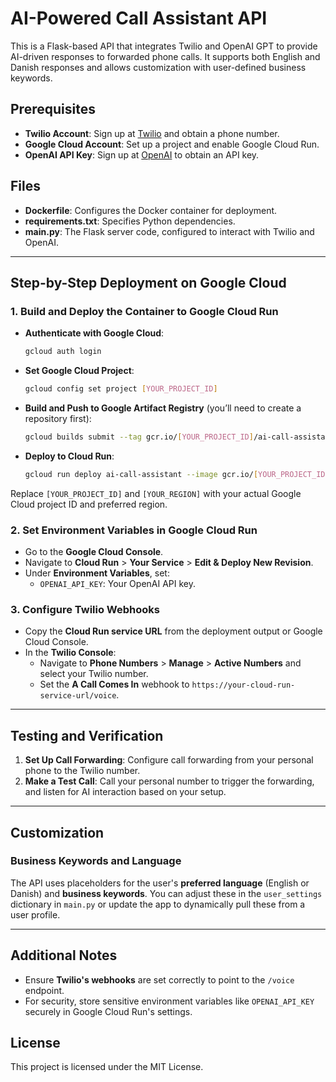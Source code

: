 
# AI-Powered Call Assistant API

This is a Flask-based API that integrates Twilio and OpenAI GPT to provide AI-driven responses to forwarded phone calls. 
It supports both English and Danish responses and allows customization with user-defined business keywords.

## Prerequisites

- **Twilio Account**: Sign up at [Twilio](https://www.twilio.com/try-twilio) and obtain a phone number.
- **Google Cloud Account**: Set up a project and enable Google Cloud Run.
- **OpenAI API Key**: Sign up at [OpenAI](https://platform.openai.com/) to obtain an API key.

## Files

- **Dockerfile**: Configures the Docker container for deployment.
- **requirements.txt**: Specifies Python dependencies.
- **main.py**: The Flask server code, configured to interact with Twilio and OpenAI.

---

## Step-by-Step Deployment on Google Cloud

### 1. Build and Deploy the Container to Google Cloud Run

- **Authenticate with Google Cloud**:
  ```bash
  gcloud auth login
  ```

- **Set Google Cloud Project**:
  ```bash
  gcloud config set project [YOUR_PROJECT_ID]
  ```

- **Build and Push to Google Artifact Registry** (you’ll need to create a repository first):
  ```bash
  gcloud builds submit --tag gcr.io/[YOUR_PROJECT_ID]/ai-call-assistant
  ```

- **Deploy to Cloud Run**:
  ```bash
  gcloud run deploy ai-call-assistant --image gcr.io/[YOUR_PROJECT_ID]/ai-call-assistant --platform managed --allow-unauthenticated --region [YOUR_REGION]
  ```

Replace `[YOUR_PROJECT_ID]` and `[YOUR_REGION]` with your actual Google Cloud project ID and preferred region.

### 2. Set Environment Variables in Google Cloud Run

- Go to the **Google Cloud Console**.
- Navigate to **Cloud Run** > **Your Service** > **Edit & Deploy New Revision**.
- Under **Environment Variables**, set:
  - `OPENAI_API_KEY`: Your OpenAI API key.

### 3. Configure Twilio Webhooks

- Copy the **Cloud Run service URL** from the deployment output or Google Cloud Console.
- In the **Twilio Console**:
  - Navigate to **Phone Numbers** > **Manage** > **Active Numbers** and select your Twilio number.
  - Set the **A Call Comes In** webhook to `https://your-cloud-run-service-url/voice`.

---

## Testing and Verification

1. **Set Up Call Forwarding**: Configure call forwarding from your personal phone to the Twilio number.
2. **Make a Test Call**: Call your personal number to trigger the forwarding, and listen for AI interaction based on your setup.

---

## Customization

### Business Keywords and Language

The API uses placeholders for the user's **preferred language** (English or Danish) and **business keywords**. 
You can adjust these in the `user_settings` dictionary in `main.py` or update the app to dynamically pull these from a user profile.

---

## Additional Notes

- Ensure **Twilio's webhooks** are set correctly to point to the `/voice` endpoint.
- For security, store sensitive environment variables like `OPENAI_API_KEY` securely in Google Cloud Run's settings.

## License

This project is licensed under the MIT License.